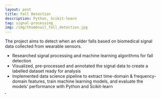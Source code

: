 ```yaml
---
layout: post
title: Fall Detection
description: Python, Scikit-learn
tag: signal-processing
img: /img/thumbnail_fall_detection.jpg
---
```


The project aims to detect when an elder falls based on biomedical signal data collected from wearable sensors.
- Researched signal processing and machine learning algorithms for fall detection
- Visualized, pre-processed and annotated the signal data to create a labelled dataset ready for analysis
- Implemented data science pipeline to extract time-domain & frequency-domain features, train machine learning models, and evaluate the models’ performance with Python and Scikit-learn

<div>
	<img class="col" src="{{ site.baseurl }}/img/fall_detection.jpg" alt="" title="Fall Detection" border="1"/>
</div>